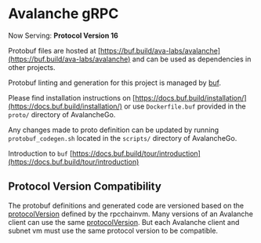 # Avalanche gRPC

Now Serving: **Protocol Version 16**

Protobuf files are hosted at [https://buf.build/ava-labs/avalanche](https://buf.build/ava-labs/avalanche) and can be used as dependencies in other projects.

Protobuf linting and generation for this project is managed by [buf](https://github.com/bufbuild/buf).

Please find installation instructions on [https://docs.buf.build/installation/](https://docs.buf.build/installation/) or use `Dockerfile.buf` provided in the `proto/` directory of AvalancheGo.

Any changes made to proto definition can be updated by running `protobuf_codegen.sh` located in the `scripts/` directory of AvalancheGo.

Introduction to `buf` [https://docs.buf.build/tour/introduction](https://docs.buf.build/tour/introduction)

## Protocol Version Compatibility

The protobuf definitions and generated code are versioned based on the [protocolVersion](../vms/rpcchainvm/vm.go#L21) defined by the rpcchainvm.
Many versions of an Avalanche client can use the same [protocolVersion](../vms/rpcchainvm/vm.go#L21). But each Avalanche client and subnet vm must use the same protocol version to be compatible.
